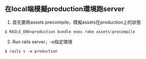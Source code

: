 ## 在local端模擬production環境跑server

1. 首先要將assets precompile，模擬assets在production上的狀態
``` shell
$ RAILS_ENV=production bundle exec rake assets:precompile
```

2. Run rails server，-e指定環境
```
$ rails s -e production
```